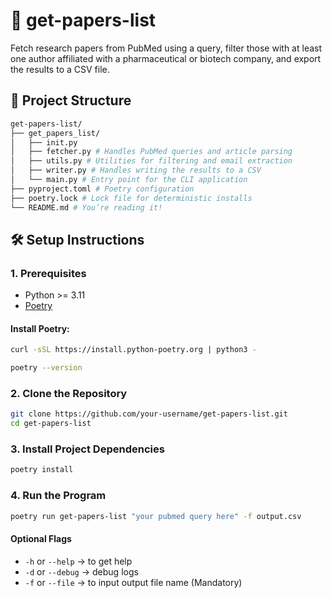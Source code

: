 # 📄 get-papers-list

Fetch research papers from PubMed using a query, filter those with at least one author affiliated with a pharmaceutical or biotech company, and export the results to a CSV file.

## 🧩 Project Structure

``` bash
get-papers-list/ 
├── get_papers_list/ 
│   ├── init.py 
│   ├── fetcher.py # Handles PubMed queries and article parsing 
│   ├── utils.py # Utilities for filtering and email extraction 
│   ├── writer.py # Handles writing the results to a CSV 
│   └── main.py # Entry point for the CLI application 
├── pyproject.toml # Poetry configuration 
├── poetry.lock # Lock file for deterministic installs 
└── README.md # You’re reading it!
```

## 🛠️ Setup Instructions

### 1. Prerequisites

- Python >= 3.11
- [Poetry](https://python-poetry.org/docs/#installation)

#### Install Poetry:

```bash
curl -sSL https://install.python-poetry.org | python3 -
```
```bash
poetry --version
```

### 2. Clone the Repository
```bash
git clone https://github.com/your-username/get-papers-list.git
cd get-papers-list
```
### 3. Install Project Dependencies
```bash
poetry install
```

### 4. Run the Program
```bash
poetry run get-papers-list "your pubmed query here" -f output.csv
```
#### Optional Flags
- `-h` or `--help` -> to get help
- `-d` or `--debug` -> debug logs
- `-f` or `--file` -> to input output file name (Mandatory)